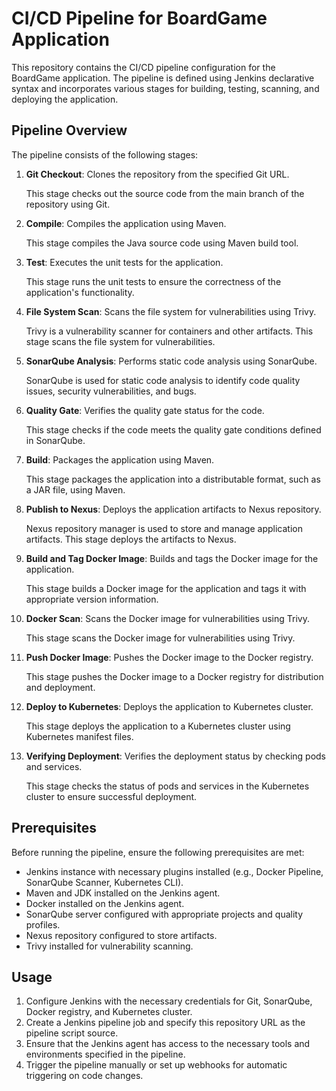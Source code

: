 # CI/CD Pipeline for BoardGame Application

This repository contains the CI/CD pipeline configuration for the BoardGame application. The pipeline is defined using Jenkins declarative syntax and incorporates various stages for building, testing, scanning, and deploying the application.

## Pipeline Overview

The pipeline consists of the following stages:

1. **Git Checkout**: Clones the repository from the specified Git URL.
   
   This stage checks out the source code from the main branch of the repository using Git.

2. **Compile**: Compiles the application using Maven.
   
   This stage compiles the Java source code using Maven build tool.

3. **Test**: Executes the unit tests for the application.
   
   This stage runs the unit tests to ensure the correctness of the application's functionality.

4. **File System Scan**: Scans the file system for vulnerabilities using Trivy.
   
   Trivy is a vulnerability scanner for containers and other artifacts. This stage scans the file system for vulnerabilities.

5. **SonarQube Analysis**: Performs static code analysis using SonarQube.
   
   SonarQube is used for static code analysis to identify code quality issues, security vulnerabilities, and bugs.

6. **Quality Gate**: Verifies the quality gate status for the code.
   
   This stage checks if the code meets the quality gate conditions defined in SonarQube.

7. **Build**: Packages the application using Maven.
   
   This stage packages the application into a distributable format, such as a JAR file, using Maven.

8. **Publish to Nexus**: Deploys the application artifacts to Nexus repository.
   
   Nexus repository manager is used to store and manage application artifacts. This stage deploys the artifacts to Nexus.

9. **Build and Tag Docker Image**: Builds and tags the Docker image for the application.
   
   This stage builds a Docker image for the application and tags it with appropriate version information.

10. **Docker Scan**: Scans the Docker image for vulnerabilities using Trivy.
   
    This stage scans the Docker image for vulnerabilities using Trivy.

11. **Push Docker Image**: Pushes the Docker image to the Docker registry.
    
    This stage pushes the Docker image to a Docker registry for distribution and deployment.

12. **Deploy to Kubernetes**: Deploys the application to Kubernetes cluster.
    
    This stage deploys the application to a Kubernetes cluster using Kubernetes manifest files.

13. **Verifying Deployment**: Verifies the deployment status by checking pods and services.
    
    This stage checks the status of pods and services in the Kubernetes cluster to ensure successful deployment.

## Prerequisites

Before running the pipeline, ensure the following prerequisites are met:

- Jenkins instance with necessary plugins installed (e.g., Docker Pipeline, SonarQube Scanner, Kubernetes CLI).
- Maven and JDK installed on the Jenkins agent.
- Docker installed on the Jenkins agent.
- SonarQube server configured with appropriate projects and quality profiles.
- Nexus repository configured to store artifacts.
- Trivy installed for vulnerability scanning.

## Usage

1. Configure Jenkins with the necessary credentials for Git, SonarQube, Docker registry, and Kubernetes cluster.
2. Create a Jenkins pipeline job and specify this repository URL as the pipeline script source.
3. Ensure that the Jenkins agent has access to the necessary tools and environments specified in the pipeline.
4. Trigger the pipeline manually or set up webhooks for automatic triggering on code changes.


